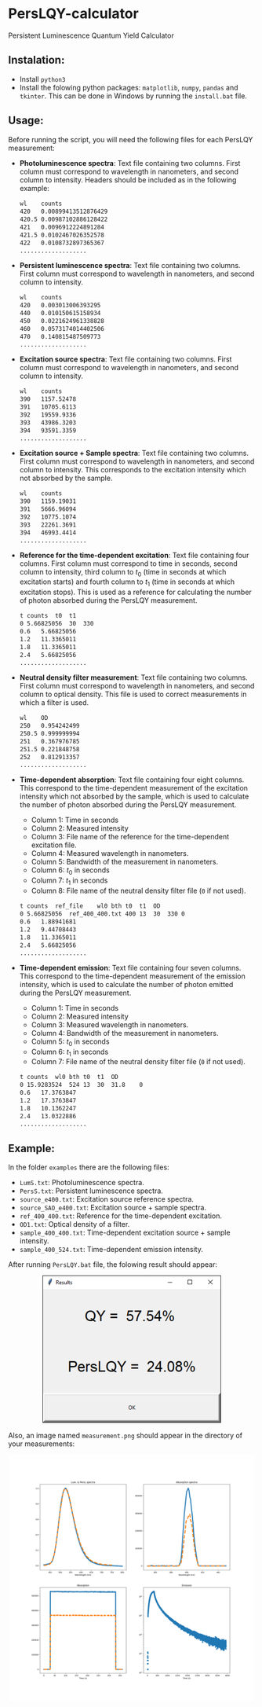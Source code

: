 # PersLQY-calculator
Persistent Luminescence Quantum Yield Calculator
## **Instalation**:
- Install ```python3```
- Install the folowing python packages: ```matplotlib```, ```numpy```, ```pandas``` and ```tkinter```. This can be done in Windows by running the ```install.bat``` file.

## **Usage**:
Before running the script, you will need the following files for each PersLQY measurement:

- **Photoluminescence spectra**: Text file containing two columns. First column must correspond to wavelength in nanometers, and second column to intensity. Headers should be included as in the following example:
  ```
  wl	counts
  420	0.00899413512876429
  420.5	0.00987102886128422
  421	0.0096912224891284
  421.5	0.0102467026352578
  422	0.0108732897365367
  ...................
  ```
- **Persistent luminescence spectra**: Text file containing two columns. First column must correspond to wavelength in nanometers, and second column to intensity.
  ```
  wl	counts
  420	0.003013006393295
  440	0.010150615158934
  450	0.0221624961338828
  460	0.0573174014402506
  470	0.140815487509773
  ...................
  ```
- **Excitation source spectra**: Text file containing two columns. First column must correspond to wavelength in nanometers, and second column to intensity.
  ```
  wl	counts
  390	1157.52478
  391	10705.6113
  392	19559.9336
  393	43986.3203
  394	93591.3359
  ...................
  ```
- **Excitation source + Sample spectra**: Text file containing two columns. First column must correspond to wavelength in nanometers, and second column to intensity. This corresponds to the excitation intensity which not absorbed by the sample.
  ```
  wl	counts
  390	1159.19031
  391	5666.96094
  392	10775.1074
  393	22261.3691
  394	46993.4414
  ...................
  ```

- **Reference for the time-dependent excitation**: Text file containing four columns. First column must correspond to time in seconds, second column to intensity, third column to $t_0$ (time in seconds at which excitation starts) and fourth column to $t_1$ (time in seconds at which excitation stops). This is used as a reference for calculating the number of photon absorbed during the PersLQY measurement.
  ```
  t	counts  t0  t1
  0	5.66825056	30	330
  0.6	5.66825056
  1.2	11.3365011
  1.8	11.3365011
  2.4	5.66825056
  ...................
  ```

- **Neutral density filter measurement**: Text file containing two columns. First column must correspond to wavelength in nanometers, and second column to optical density. This file is used to correct measurements in which a filter is used.
  ```
  wl	OD
  250	0.954242499
  250.5	0.999999994
  251	0.367976785
  251.5	0.221848758
  252	0.812913357
  ...................
  ```

- **Time-dependent absorption**: Text file containing four eight columns. This correspond to the time-dependent measurement of the excitation intensity which not absorbed by the sample, which is used to calculate the number of photon absorbed during the PersLQY measurement.
    - Column 1: Time in seconds
    - Column 2: Measured intensity
    - Column 3: File name of the reference for the time-dependent excitation file.
    - Column 4: Measured wavelength in nanometers.
    - Column 5: Bandwidth of the measurement in nanometers.
    - Column 6: $t_0$ in seconds
    - Column 7: $t_1$ in seconds
    - Column 8: File name of the neutral density filter file (```0``` if not used).

      
  ```
  t	counts	ref_file	wl0	bth	t0	t1	OD
  0	5.66825056	ref_400_400.txt	400	13	30	330	0
  0.6	1.88941681
  1.2	9.44708443
  1.8	11.3365011
  2.4	5.66825056
  ...................
  ```

- **Time-dependent emission**: Text file containing four seven columns. This correspond to the time-dependent measurement of the emission intensity, which is used to calculate the number of photon emitted during the PersLQY measurement.
    - Column 1: Time in seconds
    - Column 2: Measured intensity
    - Column 3: Measured wavelength in nanometers.
    - Column 4: Bandwidth of the measurement in nanometers.
    - Column 5: $t_0$ in seconds
    - Column 6: $t_1$ in seconds
    - Column 7: File name of the neutral density filter file (```0``` if not used).

      
  ```
  t	counts	wl0	bth	t0	t1	OD
  0	15.9283524	524	13	30	31.8	0
  0.6	17.3763847
  1.2	17.3763847
  1.8	10.1362247
  2.4	13.0322886
  ...................
  ```
  
## **Example**:
In the folder ```examples``` there are the following files:
- ```LumS.txt```: Photoluminescence spectra.
- ```PersS.txt```: Persistent luminescence spectra.
- ```source_e400.txt```: Excitation source reference spectra.
- ```source_SAO_e400.txt```: Excitation source + sample spectra.
- ```ref_400_400.txt```: Reference for the time-dependent excitation.
- ```OD1.txt```: Optical density of a filter.
- ```sample_400_400.txt```: Time-dependent  excitation source + sample intensity.
- ```sample_400_524.txt```: Time-dependent  emission intensity.

After running ```PersLQY.bat``` file, the folowing result should appear:
<p align="center">
  <img height="300" src=examples/result.png>
</p>

Also, an image named ```measurement.png``` should appear in the directory of your measurements:
<p align="center">
  <img height="500" src=examples/measurement.png>
</p>
